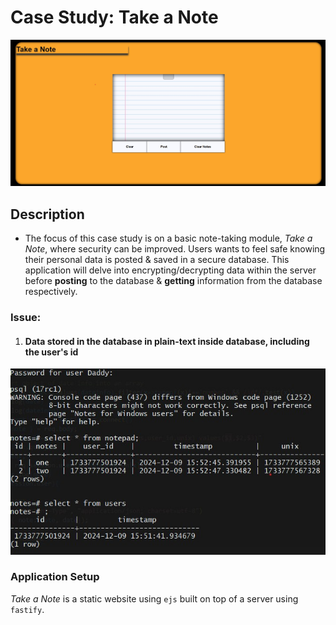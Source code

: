 # Case Study: Take a Note
<img src="./media/photo1.intro.jpg"/>

## Description

- The focus of this case study is on a basic note-taking module, _Take a Note_, where security can be improved. Users wants to feel safe knowing their personal data is posted & saved in a secure database. This application will delve into encrypting/decrypting data within the server before __posting__ to the database & __getting__ information from the database respectively.


### Issue:

1. #### Data stored in the database in plain-text inside database, including the user's id <br>

<img src="./media/photo3.notestable.jpg"/>

### Application Setup

_Take a Note_ is a static website using ```ejs``` built on top of a server using ```fastify```.
